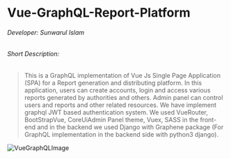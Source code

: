 # Vue-GraphQL-Report-Platform

###### Developer: Sunwarul Islam
###### Short Description: 
> This is a GraphQL implementation of Vue Js Single Page Application (SPA) for a Report generation and distributing platform. In this application, users can create accounts, login and access various reports generated by authorities and others. Admin panel can control users and reports and other related resources. We have implement graphql JWT based authentication system. We used VueRouter, BootStrapVue, CoreUiAdmin Panel theme, Vuex, SASS in the front-end and in the backend we used Django with Graphene package (For GraphQL implementation in the backend side with python3 django). 

![VueGraphQLImage](https://miro.medium.com/max/1002/1*JJgnxXHCqpgKp5ThHLPlFQ.png)

